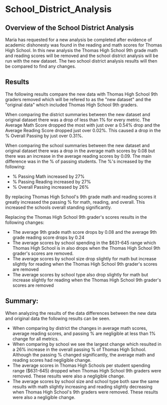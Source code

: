 # School_District_Analysis

## Overview of the School District Analysis

Maria has requested for a new analysis be completed after evidence of academic dishonesty was found in the reading and math scores for Thomas High School. In this new analysis the Thomas High School 9th grade math and reading scores will be removed and the school district analysis will be run with the new dataset. The two school district analysis results will then be compared to find any changes. 


## Results

The following results compare the new data with Thomas High School 9th graders removed which will be refered to as the "new dataset" and the "original data" which included Thomas High School 9th graders.

When comparing the district summaries between the new dataset and original dataset there was a drop of less than 1% for every metric. The Average Math Score dropped the most with just over a 0.54% drop and the Average Reading Score dropped just over 0.02%. This caused a drop in the % Overall Passing by just over 0.31%.

When comparing the school summaries between the new dataset and original dataset there was a drop in the average math scores by 0.08 but there was an increase in the average reading scores by 0.09. The main difference was in the % of passing students. The %'s increased by the following:
- % Passing Math increased by 27%
- % Passing Reading increased by 27%
- % Overall Passing increased by 26%

By replacing Thomas High School's 9th grade math and reading scores it greatly increased the passing % for math, reading, and overall. This increased the schools overall standing significantly. 

Replacing the Thomas High School 9th grader's scores results in the following changes:
- The average 9th grade math score drops by 0.08 and the average 9th grade reading score drops by 0.24
- The average scores by school spending in the $631-645 range which Thomas High School is in also drops when the Thomas High School 9th grader's scores are removed.
- The average scores by school size drop slightly for math but increase slightly for reading when the Thomas High School 9th grader's scores are removed
- The average scores by school type also drop slightly for math but increase slightly for reading when the Thomas High School 9th grader's scores are removed


## Summary: 

When analyzing the results of the data differences between the new data and original data the following results can be seen.
- When comparing by district the changes in average math scores, average reading scores, and passing % are negligible at less than 1% change for all metrics.
- When comparing by school we see the largest change which resulted in a 26% increase in the overall passing % of Thomas High School. Although the passing % changed significantly, the average math and reading scores had negligible change.
- The average scores in Thomas High Schools per student spending range ($631-645) dropped when Thomas High School 9th graders were removed. These results were also a negligible change.
- The average scores by school size and school type both saw the same results with math slightly increasing and reading slightly decreasing when Thomas High School's 9th graders were removed. These results were also a negligible change.
